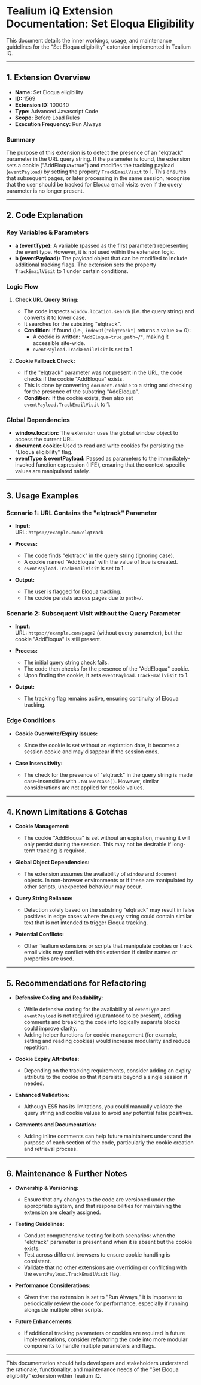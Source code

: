 # Tealium iQ Extension Documentation: Set Eloqua Eligibility

This document details the inner workings, usage, and maintenance guidelines for the "Set Eloqua eligibility" extension implemented in Tealium iQ.

---

## 1. Extension Overview

- **Name:** Set Eloqua eligibility  
- **ID:** 1569  
- **Extension ID:** 100040  
- **Type:** Advanced Javascript Code  
- **Scope:** Before Load Rules  
- **Execution Frequency:** Run Always  

### Summary

The purpose of this extension is to detect the presence of an "elqtrack" parameter in the URL query string. If the parameter is found, the extension sets a cookie ("AddEloqua=true") and modifies the tracking payload (`eventPayload`) by setting the property `TrackEmailVisit` to 1. This ensures that subsequent pages, or later processing in the same session, recognise that the user should be tracked for Eloqua email visits even if the query parameter is no longer present.

---

## 2. Code Explanation

### Key Variables & Parameters

- **a (eventType):** A variable (passed as the first parameter) representing the event type. However, it is not used within the extension logic.
- **b (eventPayload):** The payload object that can be modified to include additional tracking flags. The extension sets the property `TrackEmailVisit` to 1 under certain conditions.
  
### Logic Flow

1. **Check URL Query String:**  
   - The code inspects `window.location.search` (i.e. the query string) and converts it to lower case.
   - It searches for the substring "elqtrack".  
   - **Condition:** If found (i.e., `indexOf("elqtrack")` returns a value >= 0):
     - A cookie is written: `"AddEloqua=true;path=/"`, making it accessible site-wide.
     - `eventPayload.TrackEmailVisit` is set to 1.
   
2. **Cookie Fallback Check:**  
   - If the "elqtrack" parameter was not present in the URL, the code checks if the cookie "AddEloqua" exists.
   - This is done by converting `document.cookie` to a string and checking for the presence of the substring "AddEloqua".
   - **Condition:** If the cookie exists, then also set `eventPayload.TrackEmailVisit` to 1.

### Global Dependencies

- **window.location:** The extension uses the global window object to access the current URL.
- **document.cookie:** Used to read and write cookies for persisting the "Eloqua eligibility" flag.
- **eventType & eventPayload:** Passed as parameters to the immediately-invoked function expression (IIFE), ensuring that the context-specific values are manipulated safely.

---

## 3. Usage Examples

### Scenario 1: URL Contains the "elqtrack" Parameter

- **Input:**  
  URL: `https://example.com?elqtrack`
  
- **Process:**  
  - The code finds "elqtrack" in the query string (ignoring case).
  - A cookie named "AddEloqua" with the value of true is created.
  - `eventPayload.TrackEmailVisit` is set to 1.

- **Output:**  
  - The user is flagged for Eloqua tracking.
  - The cookie persists across pages due to `path=/`.

### Scenario 2: Subsequent Visit without the Query Parameter

- **Input:**  
  URL: `https://example.com/page2` (without query parameter), but the cookie "AddEloqua" is still present.
  
- **Process:**  
  - The initial query string check fails.
  - The code then checks for the presence of the "AddEloqua" cookie.
  - Upon finding the cookie, it sets `eventPayload.TrackEmailVisit` to 1.

- **Output:**  
  - The tracking flag remains active, ensuring continuity of Eloqua tracking.

### Edge Conditions

- **Cookie Overwrite/Expiry Issues:**  
  - Since the cookie is set without an expiration date, it becomes a session cookie and may disappear if the session ends.
  
- **Case Insensitivity:**  
  - The check for the presence of "elqtrack" in the query string is made case-insensitive with `.toLowerCase()`. However, similar considerations are not applied for cookie values.

---

## 4. Known Limitations & Gotchas

- **Cookie Management:**  
  - The cookie "AddEloqua" is set without an expiration, meaning it will only persist during the session. This may not be desirable if long-term tracking is required.

- **Global Object Dependencies:**  
  - The extension assumes the availability of `window` and `document` objects. In non-browser environments or if these are manipulated by other scripts, unexpected behaviour may occur.

- **Query String Reliance:**  
  - Detection solely based on the substring "elqtrack" may result in false positives in edge cases where the query string could contain similar text that is not intended to trigger Eloqua tracking.

- **Potential Conflicts:**  
  - Other Tealium extensions or scripts that manipulate cookies or track email visits may conflict with this extension if similar names or properties are used.

---

## 5. Recommendations for Refactoring

- **Defensive Coding and Readability:**  
  - While defensive coding for the availability of `eventType` and `eventPayload` is not required (guaranteed to be present), adding comments and breaking the code into logically separate blocks could improve clarity.
  - Adding helper functions for cookie management (for example, setting and reading cookies) would increase modularity and reduce repetition.

- **Cookie Expiry Attributes:**  
  - Depending on the tracking requirements, consider adding an expiry attribute to the cookie so that it persists beyond a single session if needed.
  
- **Enhanced Validation:**  
  - Although ES5 has its limitations, you could manually validate the query string and cookie values to avoid any potential false positives.

- **Comments and Documentation:**  
  - Adding inline comments can help future maintainers understand the purpose of each section of the code, particularly the cookie creation and retrieval process.

---

## 6. Maintenance & Further Notes

- **Ownership & Versioning:**  
  - Ensure that any changes to the code are versioned under the appropriate system, and that responsibilities for maintaining the extension are clearly assigned.
  
- **Testing Guidelines:**  
  - Conduct comprehensive testing for both scenarios: when the "elqtrack" parameter is present and when it is absent but the cookie exists.
  - Test across different browsers to ensure cookie handling is consistent.
  - Validate that no other extensions are overriding or conflicting with the `eventPayload.TrackEmailVisit` flag.

- **Performance Considerations:**  
  - Given that the extension is set to "Run Always," it is important to periodically review the code for performance, especially if running alongside multiple other scripts.

- **Future Enhancements:**  
  - If additional tracking parameters or cookies are required in future implementations, consider refactoring the code into more modular components to handle multiple parameters and flags.

---

This documentation should help developers and stakeholders understand the rationale, functionality, and maintenance needs of the "Set Eloqua eligibility" extension within Tealium iQ.